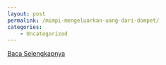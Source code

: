 ```yaml
---
layout: post
permalink: /mimpi-mengeluarkan-uang-dari-dompet/
categories:
    - Uncategorized
---
```


[Baca Selengkapnya](/08)